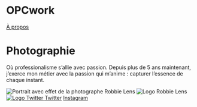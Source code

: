 # OPCwork
<!DOCTYPE html>
<html lang="fr">

<head>
    <meta charset="utf-8">
    <title>Accueil - Robbie Lens Photographie</title>
</head>

<body>
    <a href="dossier-demo/a-propos.html">À propos</a>
    <h1>Photographie</h1>
    <p>
        Où professionalisme s’allie avec passion. Depuis plus de 5 ans maintenant, j’exerce mon métier avec la passion
        qui m’anime : capturer l’essence de chaque instant.
    </p>
     <img src="images/robbie-lens.png" alt="Portrait avec effet de la photographe Robbie Lens">
    <img src="images/logo.png" alt="Logo Robbie Lens">
    <a target="_blank" href="https://twitter.com/">
        <img src="images/twitter.png" alt="Logo Twitter">
    </a>    <a target="_blank" href="https://twitter.com/">Twitter</a>
    <a target="_blank" href="https://www.instagram.com/">Instagram</a>    
</body>

</html>
